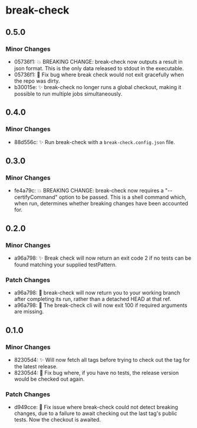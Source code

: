# break-check

## 0.5.0

### Minor Changes

- 05736f1: 💥 BREAKING CHANGE: break-check now outputs a result in json format. This is the only data released to stdout in the executable.
- 05736f1: 🐛 Fix bug where break check would not exit gracefully when the repo was dirty.
- b30015e: ✨ break-check no longer runs a global checkout, making it possible to run multiple jobs simultaneously.

## 0.4.0

### Minor Changes

- 88d556c: ✨ Run break-check with a `break-check.config.json` file.

## 0.3.0

### Minor Changes

- fe4a79c: 💥 BREAKING CHANGE: break-check now requires a "--certifyCommand" option to be passed. This is a shell command which, when run, determines whether breaking changes have been accounted for.

## 0.2.0

### Minor Changes

- a96a798: ✨ Break check will now return an exit code 2 if no tests can be found matching your supplied testPattern.

### Patch Changes

- a96a798: 🐛 break-check will now return you to your working branch after completing its run, rather than a detached HEAD at that ref.
- a96a798: 🐛 The break-check cli will now exit 100 if required arguments are missing.

## 0.1.0

### Minor Changes

- 82305d4: ✨ Will now fetch all tags before trying to check out the tag for the latest release.
- 82305d4: 🐛 Fix bug where, if you have no tests, the release version would be checked out again.

### Patch Changes

- d949cce: 🐛 Fix issue where break-check could not detect breaking changes, due to a failure to await checking out the last tag's public tests. Now the checkout is awaited.
